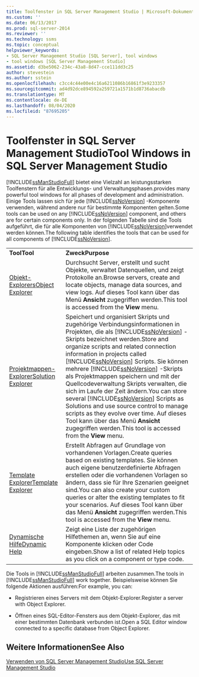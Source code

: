 ```yaml
---
title: Toolfenster in SQL Server Management Studio | Microsoft-Dokumentation
ms.custom: ''
ms.date: 06/13/2017
ms.prod: sql-server-2014
ms.reviewer: ''
ms.technology: ssms
ms.topic: conceptual
helpviewer_keywords:
- SQL Server Management Studio [SQL Server], tool windows
- tool windows [SQL Server Management Studio]
ms.assetid: d3be5062-234c-43a8-8d47-cce111dd3c25
author: stevestein
ms.author: sstein
ms.openlocfilehash: c3cc4c44e00e4c16a6211086b16861f3e9233357
ms.sourcegitcommit: ad4d92dce894592a259721a1571b1d8736abacdb
ms.translationtype: MT
ms.contentlocale: de-DE
ms.lasthandoff: 08/04/2020
ms.locfileid: "87695205"
---
```

# <a name="tool-windows-in-sql-server-management-studio"></a><span data-ttu-id="c4d22-102">Toolfenster in SQL Server Management Studio</span><span class="sxs-lookup"><span data-stu-id="c4d22-102">Tool Windows in SQL Server Management Studio</span></span>
  [!INCLUDE[ssManStudioFull](../includes/ssmanstudiofull-md.md)] <span data-ttu-id="c4d22-103">bietet eine Vielzahl an leistungsstarken Toolfenstern für alle Entwicklungs- und Verwaltungsphasen.</span><span class="sxs-lookup"><span data-stu-id="c4d22-103">provides many powerful tool windows for all phases of development and administration.</span></span> <span data-ttu-id="c4d22-104">Einige Tools lassen sich für jede [!INCLUDE[ssNoVersion](../includes/ssnoversion-md.md)] -Komponente verwenden, während andere nur für bestimmte Komponenten gelten.</span><span class="sxs-lookup"><span data-stu-id="c4d22-104">Some tools can be used on any [!INCLUDE[ssNoVersion](../includes/ssnoversion-md.md)] component, and others are for certain components only.</span></span> <span data-ttu-id="c4d22-105">In der folgenden Tabelle sind die Tools aufgeführt, die für alle Komponenten von [!INCLUDE[ssNoVersion](../includes/ssnoversion-md.md)]verwendet werden können.</span><span class="sxs-lookup"><span data-stu-id="c4d22-105">The following table identifies the tools that can be used for all components of [!INCLUDE[ssNoVersion](../includes/ssnoversion-md.md)].</span></span>  
  
|||  
|-|-|  
|<span data-ttu-id="c4d22-106">**Tool**</span><span class="sxs-lookup"><span data-stu-id="c4d22-106">**Tool**</span></span>|<span data-ttu-id="c4d22-107">**Zweck**</span><span class="sxs-lookup"><span data-stu-id="c4d22-107">**Purpose**</span></span>|  
|[<span data-ttu-id="c4d22-108">Objekt-Explorers</span><span class="sxs-lookup"><span data-stu-id="c4d22-108">Object Explorer</span></span>](object/object-explorer.md)|<span data-ttu-id="c4d22-109">Durchsucht Server, erstellt und sucht Objekte, verwaltet Datenquellen, und zeigt Protokolle an.</span><span class="sxs-lookup"><span data-stu-id="c4d22-109">Browse servers, create and locate objects, manage data sources, and view logs.</span></span> <span data-ttu-id="c4d22-110">Auf dieses Tool kann über das Menü **Ansicht** zugegriffen werden.</span><span class="sxs-lookup"><span data-stu-id="c4d22-110">This tool is accessed from the **View** menu.</span></span>|  
|[<span data-ttu-id="c4d22-111">Projektmappen-Explorer</span><span class="sxs-lookup"><span data-stu-id="c4d22-111">Solution Explorer</span></span>](solution/solution-explorer.md)|<span data-ttu-id="c4d22-112">Speichert und organisiert Skripts und zugehörige Verbindungsinformationen in Projekten, die als [!INCLUDE[ssNoVersion](../includes/ssnoversion-md.md)] -Skripts bezeichnet werden.</span><span class="sxs-lookup"><span data-stu-id="c4d22-112">Store and organize scripts and related connection information in projects called [!INCLUDE[ssNoVersion](../includes/ssnoversion-md.md)] Scripts.</span></span> <span data-ttu-id="c4d22-113">Sie können mehrere [!INCLUDE[ssNoVersion](../includes/ssnoversion-md.md)] -Skripts als Projektmappen speichern und mit der Quellcodeverwaltung Skripts verwalten, die sich im Laufe der Zeit ändern.</span><span class="sxs-lookup"><span data-stu-id="c4d22-113">You can store several [!INCLUDE[ssNoVersion](../includes/ssnoversion-md.md)] Scripts as Solutions and use source control to manage scripts as they evolve over time.</span></span> <span data-ttu-id="c4d22-114">Auf dieses Tool kann über das Menü **Ansicht** zugegriffen werden.</span><span class="sxs-lookup"><span data-stu-id="c4d22-114">This tool is accessed from the **View** menu.</span></span>|  
|[<span data-ttu-id="c4d22-115">Template Explorer</span><span class="sxs-lookup"><span data-stu-id="c4d22-115">Template Explorer</span></span>](template/template-explorer.md)|<span data-ttu-id="c4d22-116">Erstellt Abfragen auf Grundlage von vorhandenen Vorlagen.</span><span class="sxs-lookup"><span data-stu-id="c4d22-116">Create queries based on existing templates.</span></span> <span data-ttu-id="c4d22-117">Sie können auch eigene benutzerdefinierte Abfragen erstellen oder die vorhandenen Vorlagen so ändern, dass sie für Ihre Szenarien geeignet sind.</span><span class="sxs-lookup"><span data-stu-id="c4d22-117">You can also create your custom queries or alter the existing templates to fit your scenarios.</span></span> <span data-ttu-id="c4d22-118">Auf dieses Tool kann über das Menü **Ansicht** zugegriffen werden.</span><span class="sxs-lookup"><span data-stu-id="c4d22-118">This tool is accessed from the **View** menu.</span></span>|  
|[<span data-ttu-id="c4d22-119">Dynamische Hilfe</span><span class="sxs-lookup"><span data-stu-id="c4d22-119">Dynamic Help</span></span>](sql-server-management-studio-ssms.md)|<span data-ttu-id="c4d22-120">Zeigt eine Liste der zugehörigen Hilfethemen an, wenn Sie auf eine Komponente klicken oder Code eingeben.</span><span class="sxs-lookup"><span data-stu-id="c4d22-120">Show a list of related Help topics as you click on a component or type code.</span></span>|  
  
 <span data-ttu-id="c4d22-121">Die Tools in [!INCLUDE[ssManStudioFull](../includes/ssmanstudiofull-md.md)] arbeiten zusammen.</span><span class="sxs-lookup"><span data-stu-id="c4d22-121">The tools in [!INCLUDE[ssManStudioFull](../includes/ssmanstudiofull-md.md)] work together.</span></span> <span data-ttu-id="c4d22-122">Beispielsweise können Sie folgende Aktionen ausführen:</span><span class="sxs-lookup"><span data-stu-id="c4d22-122">For example, you can:</span></span>  
  
-   <span data-ttu-id="c4d22-123">Registrieren eines Servers mit dem Objekt-Explorer.</span><span class="sxs-lookup"><span data-stu-id="c4d22-123">Register a server with Object Explorer.</span></span>  
  
-   <span data-ttu-id="c4d22-124">Öffnen eines SQL-Editor-Fensters aus dem Objekt-Explorer, das mit einer bestimmten Datenbank verbunden ist.</span><span class="sxs-lookup"><span data-stu-id="c4d22-124">Open a SQL Editor window connected to a specific database from Object Explorer.</span></span>  
  
## <a name="see-also"></a><span data-ttu-id="c4d22-125">Weitere Informationen</span><span class="sxs-lookup"><span data-stu-id="c4d22-125">See Also</span></span>  
 [<span data-ttu-id="c4d22-126">Verwenden von SQL Server Management Studio</span><span class="sxs-lookup"><span data-stu-id="c4d22-126">Use SQL Server Management Studio</span></span>](../database-engine/use-sql-server-management-studio.md)  
  
  
